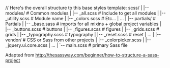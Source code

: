

// Here's the overall structure to this base styles template:
scss/
|
|-- modules/              # Common modules
|   |-- _all.scss         # Include to get all modules
|      |-- _utility.scss  # Module name
|      |-- _colors.scss   # Etc...
|   ...
|
|-- partials/             # Partials
|   |-- _base.sass        # imports for all mixins + global project variables
|   |-- _buttons.scss     # buttons
|   |-- _figures.scss     # figures
|   |-- _grids.scss       # grids
|   |-- _typography.scss  # typography
|   |-- _reset.scss       # reset
|   ...
|
|-- vendor/               # CSS or Sass from other projects
|   |-- _colorpicker.scss
|   |-- _jquery.ui.core.scss
|   ...
|
`-- main.scss            # primary Sass file

Adapted from http://thesassway.com/beginner/how-to-structure-a-sass-project
